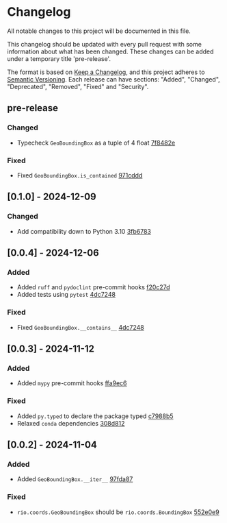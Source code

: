 # Changelog

All notable changes to this project will be documented in this file.

This changelog should be updated with every pull request with some information about what has been changed. These changes can be added under a temporary title 'pre-release'.

The format is based on [Keep a Changelog](https://keepachangelog.com/en/1.1.0/),
and this project adheres to [Semantic Versioning](https://semver.org/spec/v2.0.0.html).
Each release can have sections: "Added", "Changed", "Deprecated", "Removed", "Fixed" and "Security".

## pre-release

### Changed

- Typecheck `GeoBoundingBox` as a tuple of 4 float [7f8482e](https://github.com/gbelouze/geobbox/commit/7f8482eec14e4b11d46b2d4f3dfa89ca46bbd4f2)

### Fixed

- Fixed `GeoBoundingBox.is_contained` [971cddd](https://github.com/gbelouze/geobbox/commit/971cddd5e3b9b5c7db8d6e699dbbf8370b040504)

## [0.1.0] - 2024-12-09

### Changed

- Add compatibility down to Python 3.10 [3fb6783](https://github.com/gbelouze/geobbox/commit/3fb67837fef2b3b46c573ffca20bfb6c4ab056e5)

## [0.0.4] - 2024-12-06

### Added

- Added `ruff` and `pydoclint` pre-commit hooks [f20c27d](https://github.com/gbelouze/geobbox/commit/f20c27ddb2a9292fb3a41e57c851b25310f8fa5c)
- Added tests using `pytest` [4dc7248](https://github.com/gbelouze/geobbox/commit/4dc724874180cc33cf5a456a3a864ec84dc79d9f)

### Fixed

- Fixed `GeoBoundingBox.__contains__` [4dc7248](https://github.com/gbelouze/geobbox/commit/4dc724874180cc33cf5a456a3a864ec84dc79d9f)

## [0.0.3] - 2024-11-12

### Added

- Added `mypy` pre-commit hooks [ffa9ec6](https://github.com/gbelouze/geobbox/commit/ffa9ec6d15f1eddc28861cca12db9ce1d1788322)

### Fixed

- Added `py.typed` to declare the package typed [c7988b5](https://github.com/gbelouze/geobbox/commit/c7988b532f495a09df8054e2849c576864d56eb3)
- Relaxed `conda` dependencies [308d812](https://github.com/gbelouze/geobbox/commit/308d8128206f0a68ebaeb6be9d788b2284d62c2f)

## [0.0.2] - 2024-11-04

### Added

- Added `GeoBoundingBox.__iter__` [97fda87](https://github.com/gbelouze/geobbox/commit/97fda87da1390e75a27b04a341235a627b9a8b1d)

### Fixed

- `rio.coords.GeoBoundingBox` should be `rio.coords.BoundingBox` [552e0e9](https://github.com/gbelouze/geobbox/commit/552e0e9200f9546c5f2e1e2edb1414108fcf65d2)
